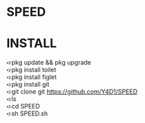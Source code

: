 # SPEED

# INSTALL
➪pkg update && pkg upgrade                       
➪pkg install toilet                           
➪pkg install figlet                                 
➪pkg install git                                 
➪git clone git https://github.com/Y4D1/SPEED                                         
➪ls                           
➪cd SPEED                        
➪sh SPEED.sh                              
    
